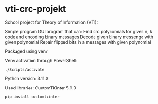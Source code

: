 # vti-crc-projekt
School project for Theory of Information (VTI):

Simple program GUI program that can:
    Find crc polynomials for given n, k code and encoding binary messages
    Decode given binary messenge with given polynomial 
    Repair flipped bits in a messages with given polynomial

Packaged using venv

Venv activation through PowerShell:
```
./Scripts/activate
```

Python version: 
    3.11.0

Used libraries:
    CustomTKinter 5.0.3
```
pip install customtkinter 
```
